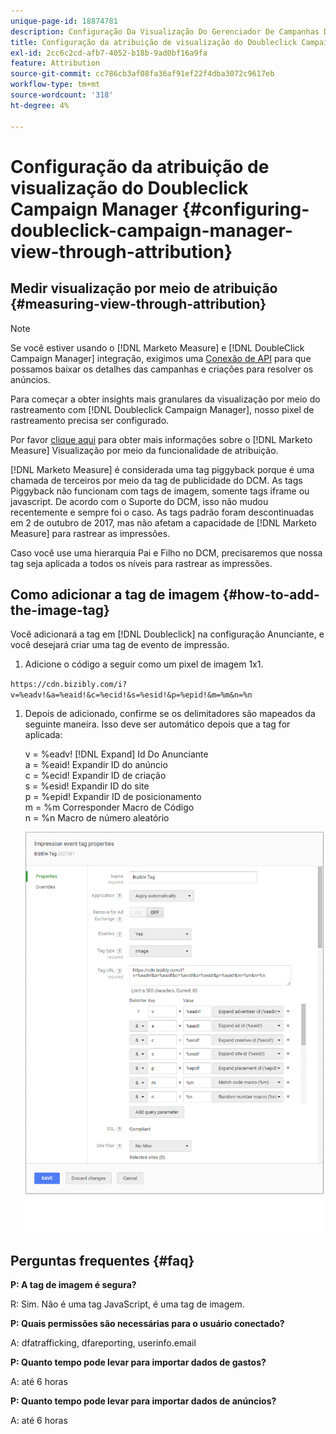 ```yaml
---
unique-page-id: 18874781
description: Configuração Da Visualização Do Gerenciador De Campanhas Doubleclick Por Meio Da Atribuição - [!DNL Marketo Measure] - Documentação do produto
title: Configuração da atribuição de visualização do Doubleclick Campaign Manager
exl-id: 2cc6c2cd-afb7-4052-b18b-9ad0bf16a9fa
feature: Attribution
source-git-commit: cc786cb3af08fa36af91ef22f4dba3072c9617eb
workflow-type: tm+mt
source-wordcount: '318'
ht-degree: 4%

---
```


# Configuração da atribuição de visualização do Doubleclick Campaign Manager {#configuring-doubleclick-campaign-manager-view-through-attribution}

## Medir visualização por meio de atribuição {#measuring-view-through-attribution}

>[!NOTE]
>
>Se você estiver usando o [!DNL Marketo Measure] e [!DNL DoubleClick Campaign Manager] integração, exigimos uma [Conexão de API](/help/api-connections/utilizing-marketo-measures-api-connections/integrated-ad-platforms.md#how-to-connect-ad-platforms) para que possamos baixar os detalhes das campanhas e criações para resolver os anúncios.

Para começar a obter insights mais granulares da visualização por meio do rastreamento com [!DNL Doubleclick Campaign Manager], nosso pixel de rastreamento precisa ser configurado.

Por favor [clique aqui](/help/advanced-marketo-measure-features/view-through-attribution/marketo-measure-view-through-attribution-faq.md) para obter mais informações sobre o [!DNL Marketo Measure] Visualização por meio da funcionalidade de atribuição.

[!DNL Marketo Measure] é considerada uma tag piggyback porque é uma chamada de terceiros por meio da tag de publicidade do DCM. As tags Piggyback não funcionam com tags de imagem, somente tags iframe ou javascript. De acordo com o Suporte do DCM, isso não mudou recentemente e sempre foi o caso. As tags padrão foram descontinuadas em 2 de outubro de 2017, mas não afetam a capacidade de [!DNL Marketo Measure] para rastrear as impressões.

Caso você use uma hierarquia Pai e Filho no DCM, precisaremos que nossa tag seja aplicada a todos os níveis para rastrear as impressões.

## Como adicionar a tag de imagem {#how-to-add-the-image-tag}

Você adicionará a tag em [!DNL Doubleclick] na configuração Anunciante, e você desejará criar uma tag de evento de impressão.

1. Adicione o código a seguir como um pixel de imagem 1x1.

`https://cdn.bizibly.com/i?v=%eadv!&a=%eaid!&c=%ecid!&s=%esid!&p=%epid!&m=%m&n=%n`

1. Depois de adicionado, confirme se os delimitadores são mapeados da seguinte maneira. Isso deve ser automático depois que a tag for aplicada:

   v = %eadv! [!DNL Expand] Id Do Anunciante\
   a = %eaid! Expandir ID do anúncio\
   c = %ecid! Expandir ID de criação\
   s = %esid! Expandir ID do site\
   p = %epid! Expandir ID de posicionamento\
   m = %m Corresponder Macro de Código\
   n = %n Macro de número aleatório

   ![](assets/1.png)

## Perguntas frequentes {#faq}

**P: A tag de imagem é segura?**

R: Sim. Não é uma tag JavaScript, é uma tag de imagem.

**P: Quais permissões são necessárias para o usuário conectado?**

A: dfatrafficking, dfareporting, userinfo.email

**P: Quanto tempo pode levar para importar dados de gastos?**

A: até 6 horas

**P: Quanto tempo pode levar para importar dados de anúncios?**

A: até 6 horas
